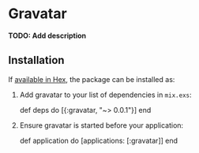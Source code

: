 # Gravatar

**TODO: Add description**

## Installation

If [available in Hex](https://hex.pm/docs/publish), the package can be installed as:

  1. Add gravatar to your list of dependencies in `mix.exs`:

        def deps do
          [{:gravatar, "~> 0.0.1"}]
        end

  2. Ensure gravatar is started before your application:

        def application do
          [applications: [:gravatar]]
        end

